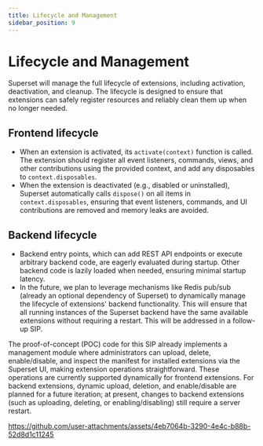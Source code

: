 ```yaml
---
title: Lifecycle and Management
sidebar_position: 9
---
```


<!--
Licensed to the Apache Software Foundation (ASF) under one
or more contributor license agreements.  See the NOTICE file
distributed with this work for additional information
regarding copyright ownership.  The ASF licenses this file
to you under the Apache License, Version 2.0 (the
"License"); you may not use this file except in compliance
with the License.  You may obtain a copy of the License at

  http://www.apache.org/licenses/LICENSE-2.0

Unless required by applicable law or agreed to in writing,
software distributed under the License is distributed on an
"AS IS" BASIS, WITHOUT WARRANTIES OR CONDITIONS OF ANY
KIND, either express or implied.  See the License for the
specific language governing permissions and limitations
under the License.
-->

# Lifecycle and Management

Superset will manage the full lifecycle of extensions, including activation, deactivation, and cleanup. The lifecycle is designed to ensure that extensions can safely register resources and reliably clean them up when no longer needed.

## Frontend lifecycle

- When an extension is activated, its `activate(context)` function is called. The extension should register all event listeners, commands, views, and other contributions using the provided context, and add any disposables to `context.disposables`.
- When the extension is deactivated (e.g., disabled or uninstalled), Superset automatically calls `dispose()` on all items in `context.disposables`, ensuring that event listeners, commands, and UI contributions are removed and memory leaks are avoided.

## Backend lifecycle

- Backend entry points, which can add REST API endpoints or execute arbitrary backend code, are eagerly evaluated during startup. Other backend code is lazily loaded when needed, ensuring minimal startup latency.
- In the future, we plan to leverage mechanisms like Redis pub/sub (already an optional dependency of Superset) to dynamically manage the lifecycle of extensions' backend functionality. This will ensure that all running instances of the Superset backend have the same available extensions without requiring a restart. This will be addressed in a follow-up SIP.

The proof-of-concept (POC) code for this SIP already implements a management module where administrators can upload, delete, enable/disable, and inspect the manifest for installed extensions via the Superset UI, making extension operations straightforward. These operations are currently supported dynamically for frontend extensions. For backend extensions, dynamic upload, deletion, and enable/disable are planned for a future iteration; at present, changes to backend extensions (such as uploading, deleting, or enabling/disabling) still require a server restart.

https://github.com/user-attachments/assets/4eb7064b-3290-4e4c-b88b-52d8d1c11245
